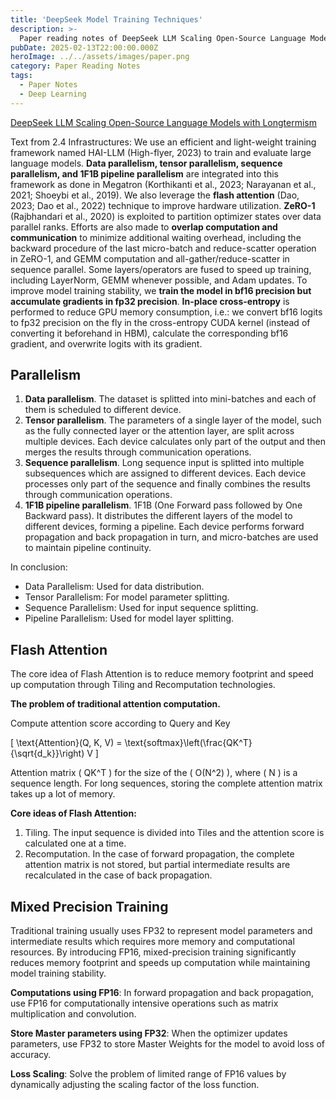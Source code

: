 ```yaml
---
title: 'DeepSeek Model Training Techniques'
description: >-
  Paper reading notes of DeepSeek LLM Scaling Open-Source Language Models with Longtermism. Focus on accelaration techniques in system level.
pubDate: 2025-02-13T22:00:00.000Z
heroImage: ../../assets/images/paper.png
category: Paper Reading Notes
tags:
  - Paper Notes
  - Deep Learning
---
```


[DeepSeek LLM Scaling Open-Source Language Models with Longtermism](https://arxiv.org/pdf/2401.02954)

Text from 2.4 Infrastructures:
We use an efficient and light-weight training framework named HAI-LLM (High-flyer, 2023) to train and evaluate large language models. **Data parallelism, tensor parallelism, sequence parallelism, and 1F1B pipeline parallelism** are integrated into this framework as done in Megatron (Korthikanti et al., 2023; Narayanan et al., 2021; Shoeybi et al., 2019). We also leverage the **flash attention** (Dao, 2023; Dao et al., 2022) technique to improve hardware utilization. **ZeRO-1** (Rajbhandari et al., 2020) is exploited to partition optimizer states over data parallel ranks. Efforts are also made to **overlap computation and communication** to minimize additional waiting overhead, including the backward procedure of the last micro-batch and reduce-scatter operation in ZeRO-1, and GEMM computation and all-gather/reduce-scatter in sequence parallel. Some layers/operators are fused to speed up training, including LayerNorm, GEMM whenever possible, and Adam updates. To improve model training stability, we **train the model in bf16 precision but accumulate gradients in fp32 precision**. **In-place cross-entropy** is performed to reduce GPU memory consumption, i.e.: we convert bf16 logits to fp32 precision on the fly in the cross-entropy CUDA kernel (instead of converting it beforehand in HBM), calculate the corresponding bf16 gradient, and overwrite logits with its gradient.

## Parallelism

1. **Data parallelism**. The dataset is splitted into mini-batches and each of them is scheduled to different device.
2. **Tensor parallelism**. The parameters of a single layer of the model, such as the fully connected layer or the attention layer, are split across multiple devices. Each device calculates only part of the output and then merges the results through communication operations.
3. **Sequence parallelism**. Long sequence input is splitted into multiple subsequences which are assigned to different devices. Each device processes only part of the sequence and finally combines the results through communication operations.
4. **1F1B pipeline parallelism**. 1F1B (One Forward pass followed by One Backward pass). It distributes the different layers of the model to different devices, forming a pipeline. Each device performs forward propagation and back propagation in turn, and micro-batches are used to maintain pipeline continuity.

In conclusion:

- Data Parallelism: Used for data distribution.
- Tensor Parallelism: For model parameter splitting.
- Sequence Parallelism: Used for input sequence splitting.
- Pipeline Parallelism: Used for model layer splitting.

## Flash Attention

The core idea of Flash Attention is to reduce memory footprint and speed up computation through Tiling and Recomputation technologies.

**The problem of traditional attention computation.**

Compute attention score according to Query and Key

\[
\text{Attention}(Q, K, V) = \text{softmax}\left(\frac{QK^T}{\sqrt{d_k}}\right) V
\]

Attention matrix \( QK^T \) for the size of the \( O(N^2) \), where \( N \) is a sequence length. For long sequences, storing the complete attention matrix takes up a lot of memory.

**Core ideas of Flash Attention:**

1. Tiling. The input sequence is divided into Tiles and the attention score is calculated one at a time.
2. Recomputation. In the case of forward propagation, the complete attention matrix is not stored, but partial intermediate results are recalculated in the case of back propagation.

## Mixed Precision Training

Traditional training usually uses FP32 to represent model parameters and intermediate results which requires more memory and computational resources. By introducing FP16, mixed-precision training significantly reduces memory footprint and speeds up computation while maintaining model training stability.

**Computations using FP16**: In forward propagation and back propagation, use FP16 for computationally intensive operations such as matrix multiplication and convolution.

**Store Master parameters using FP32**: When the optimizer updates parameters, use FP32 to store Master Weights for the model to avoid loss of accuracy.

**Loss Scaling**: Solve the problem of limited range of FP16 values by dynamically adjusting the scaling factor of the loss function.
